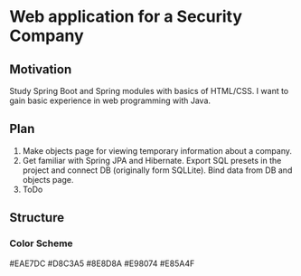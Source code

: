 # Web application for a Security Company

## Motivation
Study Spring Boot and Spring modules with basics of HTML/CSS. I want to gain basic experience in web programming with Java.

## Plan

1. Make objects page for viewing temporary information about a company.
2. Get familiar with Spring JPA and Hibernate. Export SQL presets in the project and connect DB (originally form SQLLite). Bind data from DB and objects page.
3. ToDo

## Structure

### Color Scheme

<span style="color=#EAE7DC">#EAE7DC</span>
<span style="color=#D8C3A5">#D8C3A5</span>
<span style="color=#8E8D8A">#8E8D8A</span>
<span style="color=#E98074">#E98074</span>
<span style="color=#E85A4F">#E85A4F</span>
